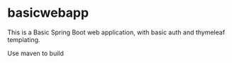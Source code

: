 # basicwebapp
This is a Basic Spring Boot web application, with basic auth and thymeleaf templating.

Use maven to build
